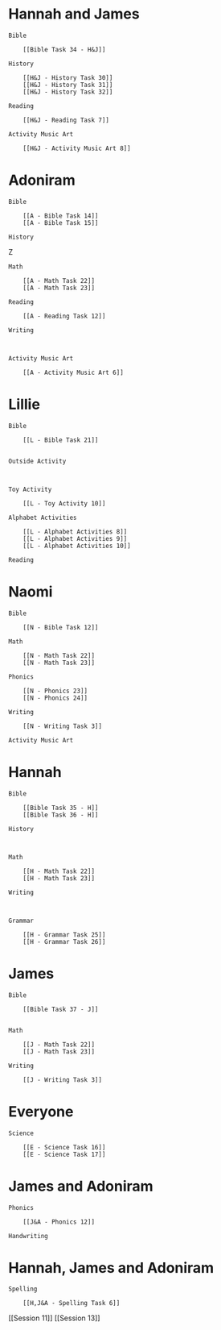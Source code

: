 # Hannah and James

	Bible

		[[Bible Task 34 - H&J]]

	History

		[[H&J - History Task 30]]
		[[H&J - History Task 31]]
		[[H&J - History Task 32]]

	Reading

		[[H&J - Reading Task 7]]

	Activity Music Art

		[[H&J - Activity Music Art 8]]
# Adoniram

	Bible

		[[A - Bible Task 14]]
		[[A - Bible Task 15]]

	History
Z
		
		
		

	Math

		[[A - Math Task 22]]
		[[A - Math Task 23]]

	Reading

		[[A - Reading Task 12]]

	Writing

		

	Activity Music Art

		[[A - Activity Music Art 6]]

# Lillie

	Bible

		[[L - Bible Task 21]]
		

	Outside Activity

		

	Toy Activity

		[[L - Toy Activity 10]]

	Alphabet Activities

		[[L - Alphabet Activities 8]]
		[[L - Alphabet Activities 9]]
		[[L - Alphabet Activities 10]]

	Reading

		

# Naomi

	Bible

		[[N - Bible Task 12]]

	Math

		[[N - Math Task 22]]
		[[N - Math Task 23]]

	Phonics

		[[N - Phonics 23]]
		[[N - Phonics 24]]

	Writing

		[[N - Writing Task 3]]

	Activity Music Art


# Hannah

	Bible

		[[Bible Task 35 - H]]
		[[Bible Task 36 - H]]

	History

		

	Math

		[[H - Math Task 22]]
		[[H - Math Task 23]]

	Writing

		

	Grammar

		[[H - Grammar Task 25]]
		[[H - Grammar Task 26]]
# James

	Bible

		[[Bible Task 37 - J]]
		

	Math

		[[J - Math Task 22]]
		[[J - Math Task 23]]

	Writing

		[[J - Writing Task 3]]

# Everyone

	Science

		[[E - Science Task 16]]
		[[E - Science Task 17]]
# James and Adoniram

	Phonics

		[[J&A - Phonics 12]]

	Handwriting

		
# Hannah, James and Adoniram

	Spelling

		[[H,J&A - Spelling Task 6]]


[[Session 11]]
[[Session 13]]


